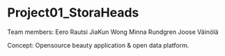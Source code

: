 Project01_StoraHeads
=========

Team members:
Eero Rautsi
JiaKun Wong
Minna Rundgren
Joose Väinölä

Concept: 
Opensource beauty application & open data platform.
